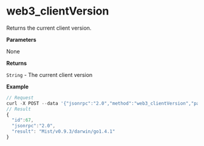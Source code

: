 # web3\_clientVersion

Returns the current client version.

**Parameters**

None

**Returns**

`String` - The current client version

**Example**

```js
// Request
curl -X POST --data '{"jsonrpc":"2.0","method":"web3_clientVersion","params":[],"id":67}'
// Result
{
  "id":67,
  "jsonrpc":"2.0",
  "result": "Mist/v0.9.3/darwin/go1.4.1"
}
```
